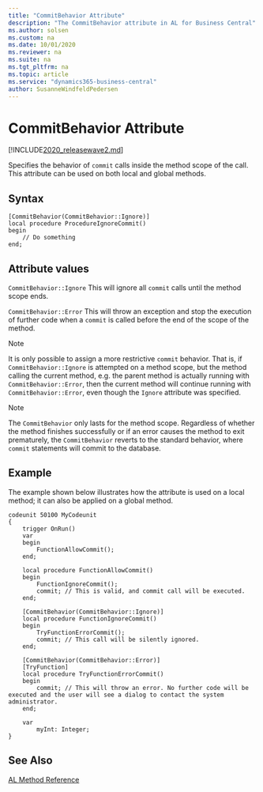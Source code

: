 ```yaml
---
title: "CommitBehavior Attribute"
description: "The CommitBehavior attribute in AL for Business Central"
ms.author: solsen
ms.custom: na
ms.date: 10/01/2020
ms.reviewer: na
ms.suite: na
ms.tgt_pltfrm: na
ms.topic: article
ms.service: "dynamics365-business-central"
author: SusanneWindfeldPedersen
---
```


# CommitBehavior Attribute

[!INCLUDE[2020_releasewave2.md](../../includes/2020_releasewave2.md)]

Specifies the behavior of `commit` calls inside the method scope of the call. This attribute can be used on both local and global methods.

## Syntax  

```  
[CommitBehavior(CommitBehavior::Ignore)]
local procedure ProcedureIgnoreCommit()
begin
    // Do something
end;
```

## Attribute values

`CommitBehavior::Ignore`
This will ignore all `commit` calls until the method scope ends.

`CommitBehavior::Error`
This will throw an exception and stop the execution of further code when a `commit` is called before the end of the scope of the method.

> [!NOTE]  
> It is only possible to assign a more restrictive `commit` behavior. That is, if `CommitBehavior::Ignore` is attempted on a method scope, but the method calling the current method, e.g. the parent method is actually running with `CommitBehavior::Error`, then the current method will continue running with `CommitBehavior::Error`, even though the `Ignore` attribute was specified.

> [!NOTE]  
> The `CommitBehavior` only lasts for the method scope. Regardless of whether the method finishes successfully or if an error causes the method to exit prematurely, the `CommitBehavior` reverts to the standard behavior, where `commit` statements will commit to the database.

## Example
The example shown below illustrates how the attribute is used on a local method; it can also be applied on a global method.

```
codeunit 50100 MyCodeunit
{
    trigger OnRun()
    var
    begin
        FunctionAllowCommit();
    end;

    local procedure FunctionAllowCommit()
    begin
        FunctionIgnoreCommit();
        commit; // This is valid, and commit call will be executed.
    end;

    [CommitBehavior(CommitBehavior::Ignore)]
    local procedure FunctionIgnoreCommit()
    begin
        TryFunctionErrorCommit();
        commit; // This call will be silently ignored.
    end;

    [CommitBehavior(CommitBehavior::Error)]
    [TryFunction]
    local procedure TryFunctionErrorCommit()
    begin
        commit; // This will throw an error. No further code will be executed and the user will see a dialog to contact the system administrator.
    end;

    var
        myInt: Integer;
}
```
  
## See Also  

[AL Method Reference](../methods-auto/library.md)  
